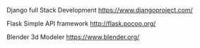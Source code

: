 Django full Stack Development
https://www.djangoproject.com/

Flask
Simple API framework
http://flask.pocoo.org/

Blender 
3d Modeler
https://www.blender.org/

